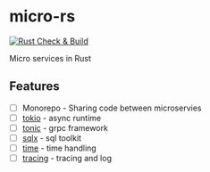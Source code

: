 # micro-rs

[![Rust Check & Build](https://github.com/Akagi201/micro-rs/actions/workflows/ci.yml/badge.svg)](https://github.com/Akagi201/micro-rs/actions/workflows/ci.yml)

Micro services in Rust

## Features

- [ ] Monorepo - Sharing code between microservies
- [ ] [tokio](https://tokio.rs/) - async runtime
- [ ] [tonic](https://github.com/hyperium/tonic) - grpc framework
- [ ] [sqlx](https://github.com/launchbadge/sqlx) - sql toolkit
- [ ] [time](https://github.com/time-rs/time) - time handling
- [ ] [tracing](https://github.com/tokio-rs/tracing) - tracing and log

